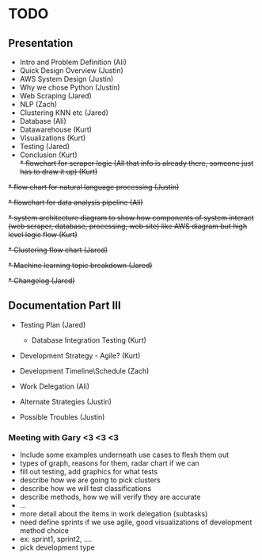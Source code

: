 # TODO

## Presentation  
* Intro and Problem Definition (Ali)
* Quick Design Overview (Justin)
* AWS System Design (Justin)
* Why we chose Python (Justin)
* Web Scraping (Jared)
* NLP (Zach)
* Clustering KNN etc (Jared)
* Database (Ali)
* Datawarehouse (Kurt)
* Visualizations (Kurt)
* Testing (Jared)  
* Conclusion (Kurt)  
~~* flowchart for scraper logic (All that info is already there, someone just has to draw it up) (Kurt)~~

~~* flow chart for natural language processing (Justin)~~

~~* flowchart for data analysis pipeline (Ali)~~

~~* system architecture diagram to show how components of system interact (web scraper, database,
processing, web site) like AWS diagram but high level logic flow  (Kurt)~~

~~* Clustering flow chart (Jared)~~

~~* Machine learning topic breakdown (Jared)~~

~~* Changelog (Jared)~~

## Documentation Part III

* Testing Plan (Jared)
  * Database Integration Testing (Kurt)  

* Development Strategy - Agile? (Kurt)

* Development Timeline\Schedule (Zach)  

* Work Delegation (Ali)

* Alternate Strategies (Justin)

* Possible Troubles (Justin)

### Meeting with Gary <3 <3 <3
- Include some examples underneath use cases to flesh them out
 - types of graph, reasons for them, radar chart if we can 
- fill out testing, add graphics for what tests
 - describe how we are going to pick clusters
 - describe how we will test classifications
 - describe methods, how we will verify they are accurate
 - ...
- more detail about the items in work delegation (subtasks)
- need define sprints if we use agile, good visualizations of development method choice
 - ex: sprint1, sprint2, ....
- pick development type
 
